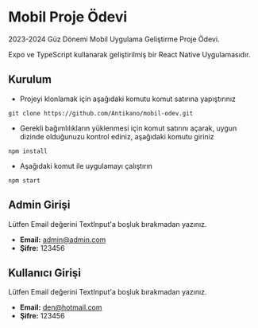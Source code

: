 # Mobil Proje Ödevi

2023-2024 Güz Dönemi Mobil Uygulama Geliştirme Proje Ödevi.

Expo ve TypeScript kullanarak geliştirilmiş bir React Native Uygulamasıdır.
## Kurulum


* Projeyi klonlamak için aşağıdaki komutu komut satırına yapıştırınız

```
git clone https://github.com/Antikano/mobil-odev.git
```
* Gerekli bağımlılıkların yüklenmesi için komut satırını açarak, uygun dizinde olduğunuzu kontrol ediniz, aşağıdaki komutu giriniz
```
npm install
```
* Aşağıdaki komut ile uygulamayı çalıştırın
```
npm start
```

## Admin Girişi

Lütfen Email değerini TextInput'a boşluk bırakmadan yazınız.
- **Email:** admin@admin.com
- **Şifre:** 123456


## Kullanıcı Girişi
Lütfen Email değerini TextInput'a boşluk bırakmadan yazınız.

- **Email:** den@hotmail.com
- **Şifre:** 123456


